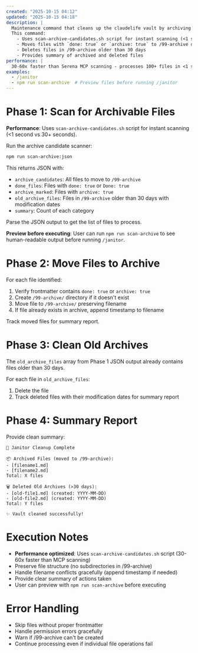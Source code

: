 ```yaml
---
created: "2025-10-15 04:12"
updated: "2025-10-15 04:18"
description: |
  Maintenance command that cleans up the claudelife vault by archiving completed/archived files and purging old archives.
  This command:
    - Uses scan-archive-candidates.sh script for instant scanning (<1 second)
    - Moves files with `done: true` or `archive: true` to /99-archive directory
    - Deletes files in /99-archive older than 30 days
    - Provides summary of archived and deleted files
performance: |
  30-60x faster than Serena MCP scanning - processes 100+ files in <1 second
examples:
  - /janitor
  - npm run scan-archive  # Preview files before running /janitor
---
```


# Phase 1: Scan for Archivable Files

**Performance**: Uses `scan-archive-candidates.sh` script for instant scanning (<1 second vs 30+ seconds).

Run the archive candidate scanner:
```bash
npm run scan-archive:json
```

This returns JSON with:
- `archive_candidates`: All files to move to `/99-archive`
- `done_files`: Files with `done: true` or `Done: true`
- `archive_marked`: Files with `archive: true`
- `old_archive_files`: Files in `/99-archive` older than 30 days with modification dates
- `summary`: Count of each category

Parse the JSON output to get the list of files to process.

**Preview before executing**: User can run `npm run scan-archive` to see human-readable output before running `/janitor`.

# Phase 2: Move Files to Archive

For each file identified:
1. Verify frontmatter contains `done: true` or `archive: true`
2. Create `/99-archive/` directory if it doesn't exist
3. Move file to `/99-archive/` preserving filename
4. If file already exists in archive, append timestamp to filename

Track moved files for summary report.

# Phase 3: Clean Old Archives

The `old_archive_files` array from Phase 1 JSON output already contains files older than 30 days.

For each file in `old_archive_files`:
1. Delete the file
2. Track deleted files with their modification dates for summary report

# Phase 4: Summary Report

Provide clean summary:
```
🧹 Janitor Cleanup Complete

📦 Archived Files (moved to /99-archive):
- [filename1.md]
- [filename2.md]
Total: X files

🗑️ Deleted Old Archives (>30 days):
- [old-file1.md] (created: YYYY-MM-DD)
- [old-file2.md] (created: YYYY-MM-DD)
Total: Y files

✨ Vault cleaned successfully!
```

# Execution Notes

- **Performance optimized**: Uses `scan-archive-candidates.sh` script (30-60x faster than MCP scanning)
- Preserve file structure (no subdirectories in /99-archive)
- Handle filename conflicts gracefully (append timestamp if needed)
- Provide clear summary of actions taken
- User can preview with `npm run scan-archive` before executing

# Error Handling

- Skip files without proper frontmatter
- Handle permission errors gracefully
- Warn if /99-archive can't be created
- Continue processing even if individual file operations fail
